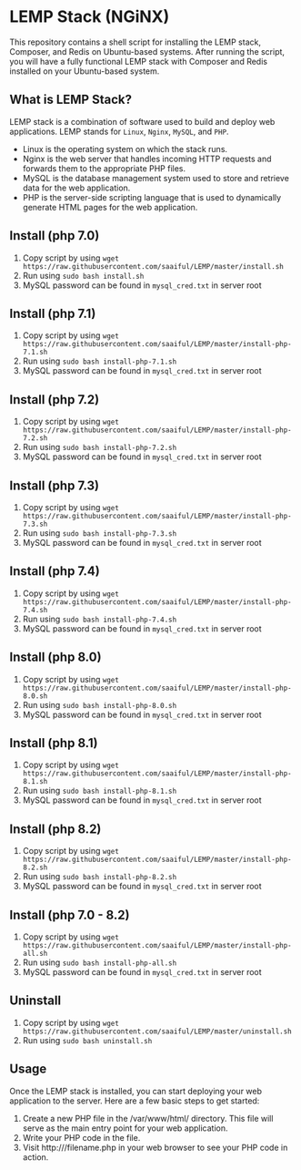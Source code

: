 # LEMP Stack (NGiNX)
This repository contains a shell script for installing the LEMP stack, Composer, and Redis on Ubuntu-based systems. After running the script, you will have a fully functional LEMP stack with Composer and Redis installed on your Ubuntu-based system.

## What is LEMP Stack?
LEMP stack is a combination of software used to build and deploy web applications. LEMP stands for `Linux`, `Nginx`, `MySQL`, and `PHP`.

* Linux is the operating system on which the stack runs.
* Nginx is the web server that handles incoming HTTP requests and forwards them to the appropriate PHP files.
* MySQL is the database management system used to store and retrieve data for the web application.
* PHP is the server-side scripting language that is used to dynamically generate HTML pages for the web application.

## Install (php 7.0)
1. Copy script by using `wget https://raw.githubusercontent.com/saaiful/LEMP/master/install.sh`
2. Run using `sudo bash install.sh`
3. MySQL password can be found in `mysql_cred.txt` in server root

## Install (php 7.1)
1. Copy script by using `wget https://raw.githubusercontent.com/saaiful/LEMP/master/install-php-7.1.sh`
2. Run using `sudo bash install-php-7.1.sh`
3. MySQL password can be found in `mysql_cred.txt` in server root

## Install (php 7.2)
1. Copy script by using `wget https://raw.githubusercontent.com/saaiful/LEMP/master/install-php-7.2.sh`
2. Run using `sudo bash install-php-7.2.sh`
3. MySQL password can be found in `mysql_cred.txt` in server root

## Install (php 7.3)
1. Copy script by using `wget https://raw.githubusercontent.com/saaiful/LEMP/master/install-php-7.3.sh`
2. Run using `sudo bash install-php-7.3.sh`
3. MySQL password can be found in `mysql_cred.txt` in server root

## Install (php 7.4)
1. Copy script by using `wget https://raw.githubusercontent.com/saaiful/LEMP/master/install-php-7.4.sh`
2. Run using `sudo bash install-php-7.4.sh`
3. MySQL password can be found in `mysql_cred.txt` in server root

## Install (php 8.0)
1. Copy script by using `wget https://raw.githubusercontent.com/saaiful/LEMP/master/install-php-8.0.sh`
2. Run using `sudo bash install-php-8.0.sh`
3. MySQL password can be found in `mysql_cred.txt` in server root

## Install (php 8.1)
1. Copy script by using `wget https://raw.githubusercontent.com/saaiful/LEMP/master/install-php-8.1.sh`
2. Run using `sudo bash install-php-8.1.sh`
3. MySQL password can be found in `mysql_cred.txt` in server root

## Install (php 8.2)
1. Copy script by using `wget https://raw.githubusercontent.com/saaiful/LEMP/master/install-php-8.2.sh`
2. Run using `sudo bash install-php-8.2.sh`
3. MySQL password can be found in `mysql_cred.txt` in server root

## Install (php 7.0 - 8.2)
1. Copy script by using `wget https://raw.githubusercontent.com/saaiful/LEMP/master/install-php-all.sh`
2. Run using `sudo bash install-php-all.sh`
3. MySQL password can be found in `mysql_cred.txt` in server root

## Uninstall
1. Copy script by using `wget https://raw.githubusercontent.com/saaiful/LEMP/master/uninstall.sh`
2. Run using `sudo bash uninstall.sh`


## Usage
Once the LEMP stack is installed, you can start deploying your web application to the server. Here are a few basic steps to get started:

1. Create a new PHP file in the /var/www/html/ directory. This file will serve as the main entry point for your web application.
2. Write your PHP code in the file.
3. Visit http://<your-server-ip-address>/filename.php in your web browser to see your PHP code in action.
